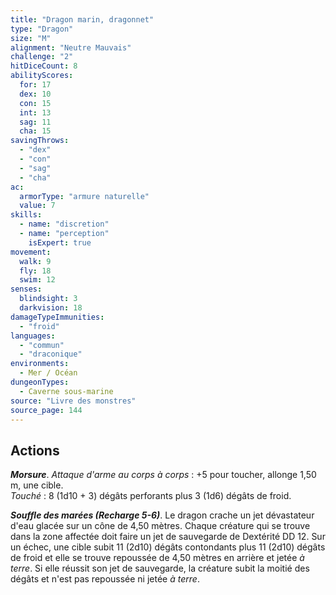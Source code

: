 ```yaml
---
title: "Dragon marin, dragonnet"
type: "Dragon"
size: "M"
alignment: "Neutre Mauvais"
challenge: "2"
hitDiceCount: 8
abilityScores:
  for: 17
  dex: 10
  con: 15
  int: 13
  sag: 11
  cha: 15
savingThrows: 
  - "dex"
  - "con"
  - "sag"
  - "cha"
ac: 
  armorType: "armure naturelle"
  value: 7
skills: 
  - name: "discretion"
  - name: "perception"
    isExpert: true
movement: 
  walk: 9
  fly: 18
  swim: 12
senses: 
  blindsight: 3
  darkvision: 18
damageTypeImmunities: 
  - "froid"
languages: 
  - "commun"
  - "draconique"
environments:
  - Mer / Océan
dungeonTypes:
  - Caverne sous-marine
source: "Livre des monstres"
source_page: 144
---
```

## Actions
_**Morsure**_. _Attaque d'arme au corps à corps_ : +5 pour toucher, allonge 1,50 m, une cible.  
_Touché_ : 8 (1d10 + 3) dégâts perforants plus 3 (1d6) dégâts de froid.

_**Souffle des marées (Recharge 5-6)**_. Le dragon crache un jet dévastateur d'eau glacée sur un cône de 4,50 mètres. Chaque créature qui se trouve dans la zone affectée doit faire un jet de sauvegarde de Dextérité DD 12. Sur un échec, une cible subit 11 (2d10) dégâts contondants plus 11 (2d10) dégâts de froid et elle se trouve repoussée de 4,50 mètres en arrière et jetée _à terre_. Si elle réussit son jet de sauvegarde, la créature subit la moitié des dégâts et n'est pas repoussée ni jetée _à terre_.
